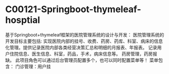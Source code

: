 # C00121-Springboot-thymeleaf-hosptial
基于Springboot+thymeleaf框架的医院管理系统的设计与开发： 医院管理系统的开发目标主要包括: 实现医院内部的挂号、收费、药房、药库、科室、病床的信息化管理。提供记录医院内部各类经营决策汇总和明细的月报表、年报表。 记录用户住院信息、医生信息、科室，药品，手术，病床信息等。 药房管理，药房报缺。 此项目角色可以通过后台管理员配置多个，也可以同时配置菜单等！ 菜单包含： 门诊管理：用户挂
